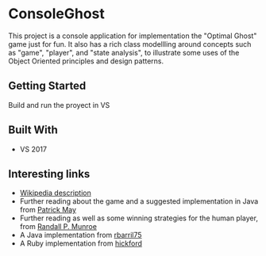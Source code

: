 ﻿# ConsoleGhost
This project is a console application for implementation the "Optimal Ghost" game just for fun. It also has a rich class modellling around concepts such as "game", "player", and "state analysis", to illustrate some uses of the Object Oriented principles and design patterns.

## Getting Started

Build and run the proyect in VS

## Built With

* VS 2017

## Interesting links

* [Wikipedia description](https://en.wikipedia.org/wiki/Ghost_(game))
* Further reading about the game and a suggested implementation in Java from [Patrick May](http://www.softwarematters.org/optimal-ghost.html)
* Further reading as well as some winning strategies for the human player, from [Randall P. Munroe](https://blog.xkcd.com/author/randallpmunroe/)
* A Java implementation from [rbarril75]((https://github.com/rbarril75/Optimal-Ghost))
* A Ruby implementation from  [hickford](https://github.com/hickford/ghost/blob/master/ghost.rb)